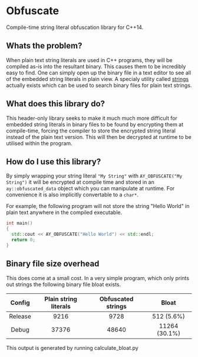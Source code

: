 # Obfuscate
Compile-time string literal obfuscation library for C++14.

## Whats the problem?
When plain text string literals are used in C++ programs, they will be compiled as-is into the resultant binary. This causes them to be incredibly easy to find. One can simply open up the binary file in a text editor to see all of the embedded string literals in plain view. A specialy utility called [strings](https://en.wikipedia.org/wiki/Strings_(Unix)) actually exists which can be used to search binary files for plain text strings.

## What does this library do?
This header-only library seeks to make it much much more difficult for embedded string literals in binary files to be found by encrypting them at compile-time, forcing the compiler to store the encrypted string literal instead of the plain text version. This will then be decrypted at runtime to be utilised within the program.

## How do I use this library?
By simply wrapping your string literal `"My String"` with `AY_OBFUSCATE("My String")` it will be encrypted at compile time and stored in an `ay::obfuscated_data` object which you can manipulate at runtime. For convenience it is also implicitly convertable to a `char*`.

For example, the following program will not store the string "Hello World" in plain text anywhere in the compiled executable.
```c++
int main()
{
  std::cout << AY_OBFUSCATE("Hello World") << std::endl;
  return 0;
}
```

## Binary file size overhead
This does come at a small cost. In a very simple program, which only prints out strings the following binary file bloat exists.

| Config | Plain string literals | Obfuscated strings | Bloat |
|:------:|:---------------------:|:------------------:|:-----:|
| Release | 9216 | 9728 | 512 (5.6%) |
| Debug | 37376 | 48640 | 11264 (30.1%) |

This output is generated by running calculate_bloat.py
